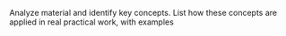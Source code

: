 Analyze material and identify key concepts. List how these concepts are applied in real practical work, with examples
